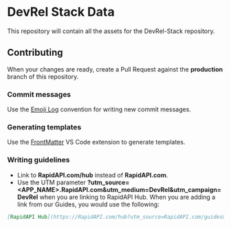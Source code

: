 # DevRel Stack Data

This repository will contain all the assets for the DevRel-Stack repository.

## Contributing

When your changes are ready, create a Pull Request against the **production** branch of this repository.

### Commit messages

Use the [Emoji Log](https://github.com/ahmadawais/Emoji-Log) convention for writing new commit messages.

### Generating templates

Use the [FrontMatter](https://frontmatter.codes/) VS Code extension to generate templates.

### Writing guidelines

-   Link to **RapidAPI.com/hub** instead of **RapidAPI.com**.
-   Use the UTM parameter **?utm_source=<APP_NAME>.RapidAPI.com&utm_medium=DevRel&utm_campaign=DevRel** when you are linking to RapidAPI Hub. When you are adding a link from our Guides, you would use the following:

```md
[RapidAPI Hub](https://RapidAPI.com/hub?utm_source=RapidAPI.com/guides&utm_medium=DevRel&utm_campaign=DevRel)
```
